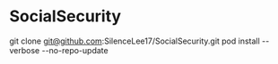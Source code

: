 # SocialSecurity
git clone git@github.com:SilenceLee17/SocialSecurity.git
pod install --verbose --no-repo-update
